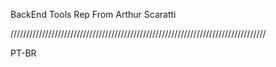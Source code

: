 BackEnd Tools Rep From Arthur Scaratti


/////////////////////////////////////////////////////////////////////////////////


PT-BR

